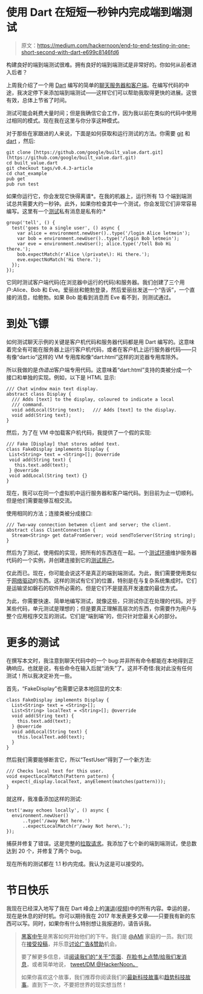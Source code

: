 # 使用 Dart 在短短一秒钟内完成端到端测试

> 原文：<https://medium.com/hackernoon/end-to-end-testing-in-one-short-second-with-dart-e699c8146fd6>

构建良好的端到端测试很难。拥有良好的端到端测试是非常好的。你如何从前者进入后者？

上周我介绍了一个用 [Dart](https://hackernoon.com/tagged/dart) 编写的简单的[聊天服务器和客户端](/@davidmorgan_14314/building-a-chat-app-in-dart-815fcd0e5a31#.5p6514fje)。在编写代码的中途，我决定停下来添加端到端测试——这样它们可以帮助我取得更快的进展。这很有效，总体上节省了时间。

测试可能会耗费大量时间；但是我确信它会工作，因为我以前在类似的代码中使用过相同的模式。现在我在这里与你分享这种模式。

对于那些在家跟进的人来说，下面是如何获取和运行测试的方法。你需要 [git](https://git-scm.com/downloads) 和 [dart](https://www.dartlang.org/install) ，然后:

```
git clone [https://github.com/google/built_value.dart.git](https://github.com/google/built_value.dart.git)
cd built_value.dart
git checkout tags/v0.4.3-article
cd chat_example
pub get
pub run test
```

如果你运行它，你会发现它快得离谱*。在我的机器上，运行所有 13 个端到端测试总共需要大约一秒钟。此外，如果你检查其中一个测试，你会发现它们非常容易编写。这里有一个[测试](https://hackernoon.com/tagged/test)私有消息是私有的:*

```
group('tell', () {
  test('goes to a single user', () async {
    var alice = environment.newUser()..type('/login Alice letmein');
    var bob = environment.newUser()..type('/login Bob letmein');
    var eve = environment.newUser(); alice.type('/tell Bob Hi there.');
    bob.expectMatch(r'Alice \(private\): Hi there.');
    eve.expectNoMatch('Hi there.');
  });
});
```

它同时测试客户端代码(在浏览器中运行的代码)和服务器。我们创建了三个用户:Alice、Bob 和 Eve。爱丽丝和鲍勃登录，然后爱丽丝发送一个“告诉”，一个直接的消息，给鲍勃。如果 Bob 能看到消息而 Eve 看不到，则测试通过。

# 到处飞镖

如何测试聊天示例的关键是客户机代码和服务器代码都是用 Dart 编写的。这意味着完全有可能在服务器上运行客户机代码，或者在客户机上运行服务器代码——只有像“dart:io”这样的 VM 专用库和像“dart:html”这样的浏览器专用库除外。

所以我做的是*伪造出*客户端专用代码。这意味着“dart:html”支持的类被分成一个接口和单独的实现。例如，以下是 HTML 显示:

```
/// Chat window main text display.
abstract class Display {
  /// Adds [text] to the display, coloured to indicate a local   
  /// command.
  void addLocal(String text);   /// Adds [text] to the display.
  void add(String text);
}
```

然后，为了在 VM 中加载客户机代码，我提供了一个假的实现:

```
/// Fake [Display] that stores added text.
class FakeDisplay implements Display {
 List<String> text = <String>[]; @override
 void add(String text) {
   this.text.add(text);
 } @override
 void addLocal(String text) {}
}
```

现在，我可以在同一个虚拟机中运行服务器和客户端代码。到目前为止一切顺利。但是他们需要能够互相交流。

使用相同的方法；连接类被分成接口:

```
/// Two-way connection between client and server; the client.
abstract class ClientConnection {
  Stream<String> get dataFromServer; void sendToServer(String string);
}
```

然后为了测试，使用假的实现，把所有的东西连在一起。一个[测试环境](https://github.com/google/built_value.dart/blob/v0.4.3-article/chat_example/lib/testing/fake_environment.dart)维护服务器代码的一个实例，并创建连接到它的[测试用户](https://github.com/google/built_value.dart/blob/v0.4.3-article/chat_example/lib/testing/test_user.dart)。

仅此而已。现在，你可能会说这不是真正的端到端测试。为此，我们需要使用类似于[网络驱动](https://github.com/google/webdriver.dart)的东西。这样的测试有它们的位置，特别是在与复杂系统集成时。它们是运输坚如磐石的软件所必需的。但是它们不是提高开发速度的最佳方式。

为此，你需要快速、简单地编写测试，就像这些，只测试你正在处理的代码。对于某些代码，单元测试是理想的；但是要真正理解高层次的东西，你需要作为用户与整个应用程序交互的测试。它们是“端到端”的，但只针对您最关心的部分。

# 更多的测试

在撰写本文时，我注意到聊天代码中的一个 bug:并非所有命令都能在本地得到正确响应。也就是说，有些命令在输入后就“消失”了。这并不奇怪:我对此没有任何测试！所以我决定补充一些。

首先，“FakeDisplay”也需要记录本地回显的文本:

```
class FakeDisplay implements Display {
  List<String> text = <String>[];
  List<String> localText = <String>[]; @override
  void add(String text) {
    this.text.add(text);
  } @override
  void addLocal(String text) {
    this.localText.add(text);
  }
}
```

然后我们需要能够断言它，所以“TestUser”得到了一个新方法:

```
/// Checks local text for this user.
void expectLocalMatch(Pattern pattern) {
  expect(_display.localText, anyElement(matches(pattern)));
}
```

就这样，我准备添加这样的测试:

```
test('away echoes locally', () async {
  environment.newUser()
      ..type('/away Not here.')
      ..expectLocalMatch(r'/away Not here\.');
});
```

捕获并修复了错误。这是完整的[拉取请求](https://github.com/google/built_value.dart/pull/90/commits/68b8593d9a7e554e10aa7382d6de0c401ab0c61f)。我添加了七个新的端到端测试，使总数达到 20 个，并修复了两个 bug。

现在所有的测试都在 1.1 秒内完成。我认为这是可以接受的。

# 节日快乐

我现在已经深入地写了我在 Dart 峰会上的[演讲(视频)](https://www.youtube.com/watch?v=TMeJxWltoVo)中的所有内容。幸运的是，现在是休息的好时机。你可以期待我在 2017 年发表更多文章——只要我有新的东西可以写。同时，如果你有什么特别想让我报道的，请告诉我。

> [黑客中午](http://bit.ly/Hackernoon)是黑客如何开始他们的下午。我们是 [@AMI](http://bit.ly/atAMIatAMI) 家庭的一员。我们现在[接受投稿](http://bit.ly/hackernoonsubmission)，并乐意[讨论广告&赞助](mailto:partners@amipublications.com)机会。
> 
> 要了解更多信息，请[阅读我们的“关于”页面](https://goo.gl/4ofytp)、[在脸书上点赞/给我们发消息](http://bit.ly/HackernoonFB)，或者简单地说， [tweet/DM @HackerNoon。](https://goo.gl/k7XYbx)
> 
> 如果你喜欢这个故事，我们推荐你阅读我们的[最新科技故事](http://bit.ly/hackernoonlatestt)和[趋势科技故事](https://hackernoon.com/trending)。直到下一次，不要把世界的现实想当然！